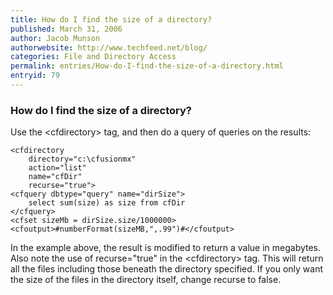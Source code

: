 ```yaml
---
title: How do I find the size of a directory?
published: March 31, 2006
author: Jacob Munson
authorwebsite: http://www.techfeed.net/blog/
categories: File and Directory Access
permalink: entries/How-do-I-find-the-size-of-a-directory.html
entryid: 79
---
```


<h3>How do I find the size of a directory?</h3>

<p>
Use the &lt;cfdirectory&gt; tag, and then do a query of queries on the results:
</p>

<pre><code class="language-markup">&lt;cfdirectory 
	directory=&quot;c:\cfusionmx&quot;
	action=&quot;list&quot;
	name=&quot;cfDir&quot;
	recurse=&quot;true&quot;&gt;
&lt;cfquery dbtype=&quot;query&quot; name=&quot;dirSize&quot;&gt;
	select sum(size) as size from cfDir
&lt;/cfquery&gt;
&lt;cfset sizeMb = dirSize.size/1000000&gt;
&lt;cfoutput&gt;#numberFormat(sizeMB,&quot;,.99&quot;)#&lt;/cfoutput&gt;
</code></pre>

<p>
In the example above, the result is modified to return a value in megabytes. Also note the use of recurse="true" in the &lt;cfdirectory&gt; tag. This will return all the files including those beneath the directory specified. If you only want the size of the files in the directory itself, change recurse to false.
</p>



